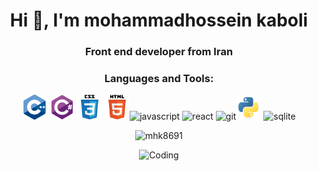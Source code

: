 <h1 align="center">Hi 👋, I'm mohammadhossein kaboli</h1>
<h3 align="center">Front end developer from Iran</h3>


<h3 align="center">Languages and Tools:</h3>
<p align="center">  <img src="https://raw.githubusercontent.com/devicons/devicon/master/icons/cplusplus/cplusplus-original.svg" alt="cplusplus" width="40" height="40"/>  <img src="https://raw.githubusercontent.com/devicons/devicon/master/icons/csharp/csharp-original.svg" alt="csharp" width="40" height="40"/>  <img src="https://raw.githubusercontent.com/devicons/devicon/master/icons/css3/css3-original-wordmark.svg" alt="css3" width="40" height="40"/>  <img src="https://raw.githubusercontent.com/devicons/devicon/master/icons/html5/html5-original-wordmark.svg" alt="html5" width="40" height="40"/><img src="https://upload.vectorlogo.zone/logos/javascript/images/806c2e30-cf85-4b36-81bb-037049603c34.svg" alt="javascript" width="40" height="40"/>               <img src="https://www.vectorlogo.zone/logos/reactjs/reactjs-icon.svg" alt="react" width="40" height="40"/> <img src="https://www.vectorlogo.zone/logos/git-scm/git-scm-icon.svg" alt="git" width="40" height="40"/><img src="https://raw.githubusercontent.com/devicons/devicon/master/icons/python/python-original.svg" alt="python" width="40" height="40"/> <img src="https://www.vectorlogo.zone/logos/sqlite/sqlite-icon.svg" alt="sqlite" width="40" height="40"/> </p>

<p align="center"><img  src="https://github-readme-stats.vercel.app/api/top-langs?username=mhk8691&show_icons=true&locale=en&layout=compact" alt="mhk8691" /></p>
<p align="center"><img alt="Coding" width="900" src="https://gist.githubusercontent.com/vininjr/d29bb07bdadb41e4b0923bc8fa748b1a/raw/88f20c9d749d756be63f22b09f3c4ac570bc5101/programming.gif"></p>

